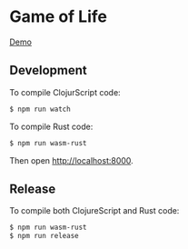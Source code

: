 # Game of Life

[Demo](https://confident-khorana-fafb9d.netlify.app/)

## Development

To compile ClojurScript code:

```bash
$ npm run watch
```

To compile Rust code:

```bash
$ npm run wasm-rust
```

Then open [http://localhost:8000](http://localhost:8000).

## Release

To compile both ClojureScript and Rust code:

```bash
$ npm run wasm-rust
$ npm run release
```
